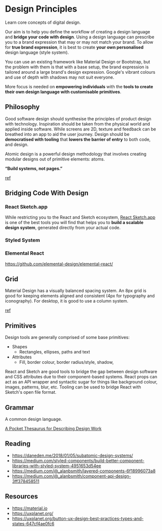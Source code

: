 # Design Principles

Learn core concepts of digital design. 

Our aim is to help you define the workflow of creating a design language and **bridge your code with design**. Using a design language can prescribe you to a brand expression that may or may not match your brand. To allow for **true brand expression**, it is best to create **your own personalised** design language (style system).

You can use an existing framework like Material Design or Bootstrap, but the problem with them is that with a base setup, the brand expression is tailored around a large brand's design expression. Google's vibrant colours and use of depth with shadows may not suit everyone.

More focus is needed on **empowering individuals** with the **tools to create their own design language with customisable primitives**.

## Philosophy

Good software design should synthesise the principles of product design with technology. Inspiration should be taken from the physical world and applied inside software. While screens are 2D, texture and feedback can be breathed into an app to aid the user journey. Design should be **democratised with tooling** that **lowers the barrier of entry** to both code, and design.

Atomic design is a powerful design methodology that involves creating modular designs out of primitive elements: atoms.

**“Build systems, not pages.”**

[ref](https://material.io/design/introduction)

## Bridging Code With Design

### React Sketch.app

While restricting you to the React and Sketch ecosystem, [React Sketch.app](https://github.com/airbnb/react-sketchapp) is one of the best tools you will find that helps you to **build a scalable design system**, generated directly from your actual code.

### Styled System

### Elemental React
https://github.com/elemental-design/elemental-react/


## Grid
Material Design has a visually balanced spacing system. An 8px grid is good for keeping elements aligned and consistent (4px for typography and iconography). For desktop, it is good to use a column system.

[ref](https://material.io/design/layout/spacing-methods.html)

## Primitives

Design tools are generally comprised of some base primitives:
- Shapes
  - Rectangles, ellipses, paths and text
- Attributes
  - Fill, border colour, border radius/style, shadow, 
  
React and Sketch are good tools to bridge the gap between design software and CSS attributes due to their component-based systems. React props can act as an API wrapper and syntactic sugar for things like background colour, images, patterns, blur, etc. Tooling can be used to bridge React with Sketch's open file format.

## Grammar

A common design language.

[A Pocket Thesaurus for Describing Design Work](https://medium.com/google-design/designers-thesaurus-412340363f8c)

## Reading

- https://daneden.me/2018/01/05/subatomic-design-systems/
- https://medium.com/styled-components/build-better-component-libraries-with-styled-system-4951653d54ee
- https://medium.com/@_alanbsmith/layered-components-6f18996073a8
- https://medium.com/@_alanbsmith/component-api-design-3ff378458511


## Resources
- https://material.io
- https://uxplanet.org/
- https://uxplanet.org/button-ux-design-best-practices-types-and-states-647cf4ae0fc6



